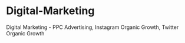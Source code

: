 # Digital-Marketing
Digital Marketing - PPC Advertising, Instagram Organic Growth, Twitter Organic Growth
